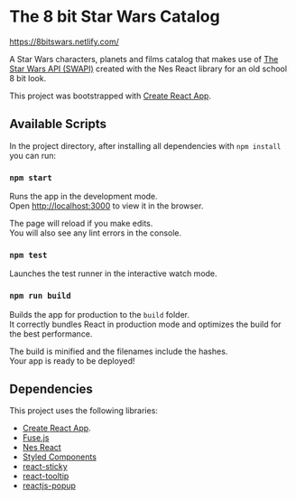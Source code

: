 # The 8 bit Star Wars Catalog

https://8bitswars.netlify.com/

A Star Wars characters, planets and films catalog that makes use of [The Star Wars API (SWAPI)](https://swapi.co/) created with the Nes React library for an old school 8 bit look.

This project was bootstrapped with [Create React App](https://github.com/facebook/create-react-app).

## Available Scripts

In the project directory, after installing all dependencies with `npm install` you can run:

### `npm start`

Runs the app in the development mode.<br />
Open [http://localhost:3000](http://localhost:3000) to view it in the browser.

The page will reload if you make edits.<br />
You will also see any lint errors in the console.

### `npm test`

Launches the test runner in the interactive watch mode.<br />
### `npm run build`

Builds the app for production to the `build` folder.<br />
It correctly bundles React in production mode and optimizes the build for the best performance.

The build is minified and the filenames include the hashes.<br />
Your app is ready to be deployed!

## Dependencies

This project uses the following libraries:
- [Create React App](https://github.com/facebook/create-react-app).
- [Fuse.js](https://fusejs.io/)
- [Nes React](https://github.com/bschulte/nes-react)
- [Styled Components](https://styled-components.com/)
- [react-sticky](https://github.com/captivationsoftware/react-sticky)
- [react-tooltip](https://github.com/wwayne/react-tooltip)
- [reactjs-popup](https://github.com/yjose/reactjs-popup)
